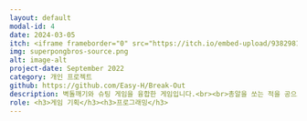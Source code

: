 ```yaml
---
layout: default
modal-id: 4
date: 2024-03-05
itch: <iframe frameborder="0" src="https://itch.io/embed-upload/9382981?color=fa6799" allowfullscreen="" width="260" height="580"><a href="https://easy-h.itch.io/superpongbros">Play Super Pong Bros on itch.io</a></iframe>
img: superpongbros-source.png
alt: image-alt
project-date: September 2022
category: 개인 프로젝트
github: https://github.com/Easy-H/Break-Out
description: 벽돌깨기와 슈팅 게임을 융합한 게임입니다.<br><br>총알을 쏘는 적을 공으로 맞추어 쓰러트려야 합니다. 모든 공을 떨어트리면 피해를 입으니 최대한 떨어트리지 않으며 적을 해치워야 합니다.<br><br>데미지를 받을 때 마다 공을 하나 더 생성하여 공을 떨어트림에 부담을 줄이고, 피해도 전략적으로 입을 수 있도록 구성하였습니다.
role: <h3>게임 기획</h3><h3>프로그래밍</h3>
---
```


